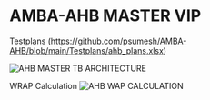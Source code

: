 # AMBA-AHB MASTER VIP

Testplans 
(https://github.com/psumesh/AMBA-AHB/blob/main/Testplans/ahb_plans.xlsx)

![AHB MASTER TB ARCHITECTURE](https://github.com/psumesh/AMBA-AHB/blob/main/images/ahb_architecture.jpg)


WRAP Calculation
![AHB WAP CALCULATION](https://github.com/psumesh/AMBA-AHB/blob/main/images/wrap_calculation.jpg)
